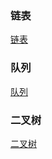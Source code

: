 ### 链表
[链表](https://github.com/ningbaoqi/DataStructureAndAlgorithm/blob/master/README-LinkedList.md)
### 队列
[队列](https://github.com/ningbaoqi/DataStructureAndAlgorithm/blob/master/README-Queue.md)
### 二叉树
[二叉树](https://github.com/ningbaoqi/DataStructureAndAlgorithm/blob/master/README-TwoForkedTree.md)
